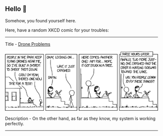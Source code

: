 ## Hello 👀

Somehow, you found yourself here.

Here, have a random XKCD comic for your troubles:

-----------------------------------

Title - [Drone Problems](https://xkcd.com/1846)

![Drone Problems](./random_comic.png)

Description - On the other hand, as far as they know, my system is working perfectly.

-----------------------------------